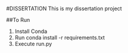 #DISSERTATION
This is my dissertation project

##To Run
1. Install Conda
2. Run conda install -r requirements.txt
3. Execute run.py